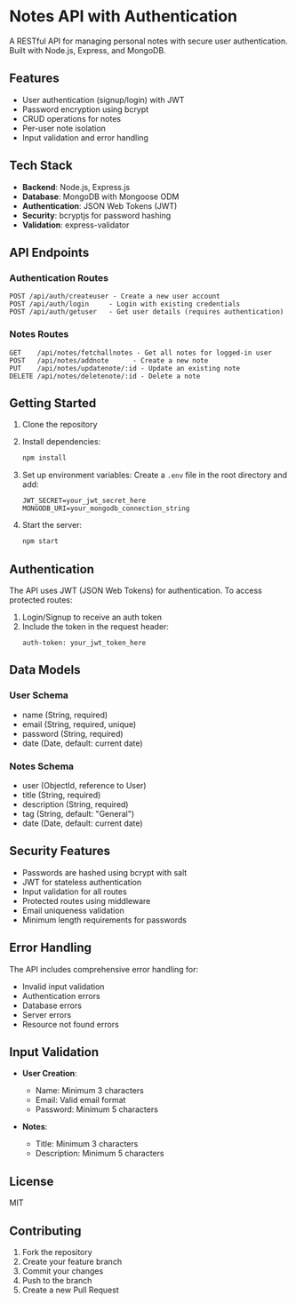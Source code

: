 # Notes API with Authentication

A RESTful API for managing personal notes with secure user authentication. Built with Node.js, Express, and MongoDB.

## Features

- User authentication (signup/login) with JWT
- Password encryption using bcrypt
- CRUD operations for notes
- Per-user note isolation
- Input validation and error handling

## Tech Stack

- **Backend**: Node.js, Express.js
- **Database**: MongoDB with Mongoose ODM
- **Authentication**: JSON Web Tokens (JWT)
- **Security**: bcryptjs for password hashing
- **Validation**: express-validator

## API Endpoints

### Authentication Routes
```
POST /api/auth/createuser - Create a new user account
POST /api/auth/login     - Login with existing credentials
POST /api/auth/getuser   - Get user details (requires authentication)
```

### Notes Routes
```
GET    /api/notes/fetchallnotes - Get all notes for logged-in user
POST   /api/notes/addnote      - Create a new note
PUT    /api/notes/updatenote/:id - Update an existing note
DELETE /api/notes/deletenote/:id - Delete a note
```

## Getting Started

1. Clone the repository
2. Install dependencies:
   ```bash
   npm install
   ```
3. Set up environment variables:
   Create a `.env` file in the root directory and add:
   ```
   JWT_SECRET=your_jwt_secret_here
   MONGODB_URI=your_mongodb_connection_string
   ```

4. Start the server:
   ```bash
   npm start
   ```

## Authentication

The API uses JWT (JSON Web Tokens) for authentication. To access protected routes:
1. Login/Signup to receive an auth token
2. Include the token in the request header:
   ```
   auth-token: your_jwt_token_here
   ```

## Data Models

### User Schema
- name (String, required)
- email (String, required, unique)
- password (String, required)
- date (Date, default: current date)

### Notes Schema
- user (ObjectId, reference to User)
- title (String, required)
- description (String, required)
- tag (String, default: "General")
- date (Date, default: current date)

## Security Features

- Passwords are hashed using bcrypt with salt
- JWT for stateless authentication
- Input validation for all routes
- Protected routes using middleware
- Email uniqueness validation
- Minimum length requirements for passwords

## Error Handling

The API includes comprehensive error handling for:
- Invalid input validation
- Authentication errors
- Database errors
- Server errors
- Resource not found errors

## Input Validation

- **User Creation**:
  - Name: Minimum 3 characters
  - Email: Valid email format
  - Password: Minimum 5 characters

- **Notes**:
  - Title: Minimum 3 characters
  - Description: Minimum 5 characters

## License

MIT

## Contributing

1. Fork the repository
2. Create your feature branch
3. Commit your changes
4. Push to the branch
5. Create a new Pull Request
